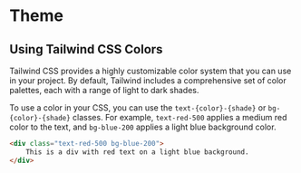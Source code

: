 <script setup lang="ts">
import ColorsList from '@src/components/ColorsList.vue';
import Canvas from '@src/components/theme/Canvas.vue';

</script>

# Theme

## Using Tailwind CSS Colors

Tailwind CSS provides a highly customizable color system that you can use in your project. By default, Tailwind includes a comprehensive set of color palettes, each with a range of light to dark shades.

To use a color in your CSS, you can use the `text-{color}-{shade}` or `bg-{color}-{shade}` classes. For example, `text-red-500` applies a medium red color to the text, and `bg-blue-200` applies a light blue background color.

```html
<div class="text-red-500 bg-blue-200">
    This is a div with red text on a light blue background.
</div>
```

<ColorsList /> 